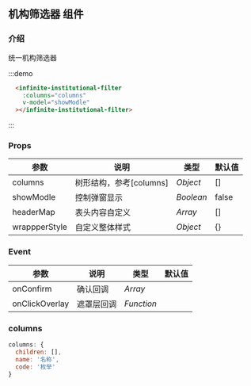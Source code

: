 ## 机构筛选器 组件

### 介绍

统一机构筛选器

:::demo

```html
  <infinite-institutional-filter
    :columns="columns"
    v-model="showModle"
  ></infinite-institutional-filter>
```

:::

### Props

| 参数      | 说明           | 类型      | 默认值 |
| --------- | -------------- | --------- | ------ |
| columns   | 树形结构，参考[columns]       | _Object_  | []     |
| showModle | 控制弹窗显示   | _Boolean_ | false  |
| headerMap | 表头内容自定义 | _Array_   | []     |
|wrappperStyle | 自定义整体样式| _Object_ | {}|

### Event

| 参数      | 说明     | 类型    | 默认值 |
| --------- | -------- | ------- | ------ |
| onConfirm | 确认回调 | _Array_ |        |
| onClickOverlay | 遮罩层回调 | _Function_ |        |

### columns

```js
columns: {
  children: [],
  name: '名称',
  code: '枚举'
}
```
